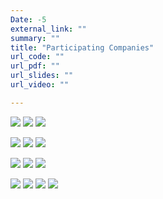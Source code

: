 ```yaml
---
Date: -5
external_link: ""
summary: ""
title: "Participating Companies"
url_code: ""
url_pdf: ""
url_slides: ""
url_video: ""

---
```


![](/albums/ComJobfair/ArcelorMittal.PNG)
![](/albums/ComJobfair/CrosspointSolutions.png)
![](/albums/ComJobfair/Datashift.png)

![](/albums/ComJobfair/DiceCro.png)
![](/albums/ComJobfair/Imec.PNG)
![](/albums/ComJobfair/NBB.PNG)

![](/albums/ComJobfair/OpenAnalytics.png)
![](/albums/ComJobfair/Ortec.PNG)
![](/albums/ComJobfair/p95.PNG)

![](/albums/ComJobfair/PythonPredictions.png)
![](/albums/ComJobfair/EY.PNG)
![](/albums/ComJobfair/Nestle.PNG)
![](/albums/ComJobfair/ProphecyLabs.PNG)